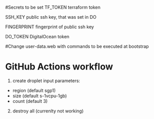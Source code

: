#Secrets to be set
TF_TOKEN terraform token

SSH_KEY public ssh key, that was set in DO

FINGERPRINT fingerprint of public ssh key

DO_TOKEN DigitalOcean token


#Change user-data.web with commands to be executed at bootstrap

# GitHub Actions workflow
1. create droplet
input parameters:
- region (default sgp1)
- size (default s-1vcpu-1gb)
- count (default 3)
2. destroy all (currenlty not working)
